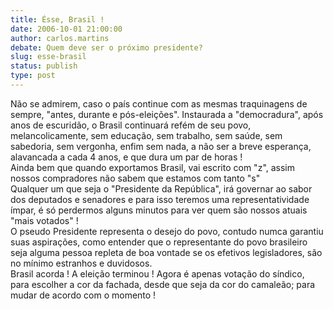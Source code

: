 ```yaml
---
title: Ésse, Brasil !
date: 2006-10-01 21:00:00
author: carlos.martins
debate: Quem deve ser o próximo presidente?
slug: esse-brasil
status: publish 
type: post
---
```


Não se admirem, caso o país continue com as mesmas traquinagens de sempre, "antes, durante e pós-eleições". Instaurada a "democradura", após anos de escuridão, o Brasil continuará refém de seu povo, melancolicamente, sem educação, sem trabalho, sem saúde, sem sabedoria, sem vergonha, enfim sem nada, a não ser a breve esperança, alavancada a cada 4 anos, e que dura um par de horas !  
Ainda bem que quando exportamos Brasil, vai escrito com "z", assim nossos compradores não sabem que estamos com tanto "s"  
Qualquer um que seja o "Presidente da República", irá governar ao sabor dos deputados e senadores e para isso teremos uma representatividade ímpar, é só perdermos alguns minutos para ver quem são nossos atuais "mais votados" !  
O pseudo Presidente representa o desejo do povo, contudo numca garantiu suas aspirações, como entender que o representante do povo brasileiro seja alguma pessoa repleta de boa vontade se os efetivos legisladores, são no mínimo estranhos e duvidosos.  
Brasil acorda ! A eleição terminou ! Agora é apenas votação do síndico, para escolher a cor da fachada, desde que seja da cor do camaleão; para mudar de acordo com o momento !


 


